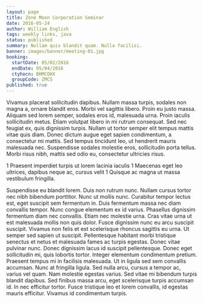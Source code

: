 ```yaml
---
layout: page
title: Zone Moon Corporation Seminar
date: 2016-05-24
author: William English
tags: weekly links, java
status: published
summary: Nullam quis blandit quam. Nulla facilisi.
banner: images/banner/meeting-01.jpg
booking:
  startDate: 05/02/2016
  endDate: 05/04/2016
  ctyhocn: BHMCOHX
  groupCode: ZMCS
published: true
---
```

Vivamus placerat sollicitudin dapibus. Nullam massa turpis, sodales non magna a, ornare blandit eros. Morbi vel sagittis libero. Proin eu justo massa. Aliquam sed lorem semper, sodales eros id, malesuada urna. Proin iaculis sollicitudin metus. Etiam volutpat libero in mi rutrum consequat. Sed nec feugiat ex, quis dignissim turpis. Nullam ut tortor semper elit tempus mattis vitae quis diam. Donec dictum augue eget sapien condimentum, a consectetur mi mattis. Sed tempus tincidunt leo, ut hendrerit mauris malesuada nec. Suspendisse sodales molestie eros, sollicitudin porta tellus. Morbi risus nibh, mattis sed odio eu, consectetur ultricies risus.

1 Praesent imperdiet turpis ut lorem lacinia iaculis
1 Maecenas eget leo ultrices, dapibus neque ac, cursus velit
1 Quisque ac magna ut massa vestibulum fringilla.

Suspendisse eu blandit lorem. Duis non rutrum nunc. Nullam cursus tortor nec nibh bibendum porttitor. Nunc ut mollis nunc. Curabitur tempor lectus est, eget suscipit sem fermentum in. Duis fermentum massa nec diam convallis tempor. Nunc congue elementum ex id varius. Phasellus dignissim fermentum diam nec convallis. Etiam nec molestie urna. Cras vitae urna ut est malesuada mollis non quis dolor. Fusce dignissim nunc eu arcu suscipit suscipit. Vivamus non felis et est scelerisque rhoncus sagittis eu urna. Ut semper sed sapien ut suscipit.
Pellentesque habitant morbi tristique senectus et netus et malesuada fames ac turpis egestas. Donec vitae pulvinar nunc. Donec dignissim lacus id suscipit pellentesque. Donec eget sollicitudin mi, quis lobortis tortor. Integer elementum condimentum pretium. Praesent tempus mi in facilisis malesuada. Ut in ligula sed sem convallis accumsan. Nunc at fringilla ligula. Sed nulla arcu, cursus a tempor ac, varius vel quam. Nam molestie egestas varius. Sed vitae mi bibendum turpis blandit dapibus. Sed finibus massa arcu, eget scelerisque turpis accumsan id. In nec efficitur tortor. Fusce tristique leo et lorem convallis, id egestas mauris efficitur. Vivamus id condimentum turpis.
